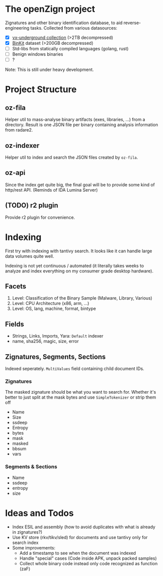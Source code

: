 # The openZign project
Zignatures and other binary identification database, to aid reverse-engineering tasks. Collected from various datasources:
* [x] [vx-underground collection](https://vx-underground.org/samples.html) (>2TB decompressed)
* [x] [BinKit](https://github.com/SoftSec-KAIST/BinKit) dataset (>200GB decompressed)
* [ ] Std-libs from statically compiled languages (golang, rust)
* [ ] Benign windows binaries
* [ ] ?

Note: This is still under heavy development.

# Project Structure
## oz-fila
Helper util to mass-analyse binary artifacts (exes, libraries, ...) from a directory. Result is one JSON file per binary containing analysis information from radare2.

## oz-indexer
Helper util to index and search the JSON files created by `oz-fila`.

## oz-api
Since the index get quite big, the final goal will be to provide some kind of http/rest API. (Reminds of IDA Lumina Server)

## (TODO) r2 plugin
Provide r2 plugin for convenience.

# Indexing
First try with indexing with tantivy search. It looks like it can handle large data volumes quite well.

Indexing is not yet continuous / automated (it literally takes weeks to analyze and index everything on my consumer grade desktop hardware).

## Facets
1. Level: Classification of the Binary Sample (Malware, Library, Various)
2. Level: CPU Architecture (x86, arm, ...)
3. Level: OS, lang, machine, format, bintype 

## Fields
* Strings, Links, Imports, Yara: `Default` indexer
* name, sha256, magic, size, error

## Zignatures, Segments, Sections
Indexed seperately. `MultiValues` field containing child document IDs.

### Zignatures
The masked zignature should be what you want to search for. Whether it's better to just split at the mask bytes and use `SimpleTokenizer` or strip them off 

* Name
* Size
* ssdeep
* Entropy
* bytes
* mask
* masked
* bbsum
* vars

### Segments & Sections
* Name
* ssdeep
* entropy
* size

# Ideas and Todos 
* Index ESIL and assembly (how to avoid duplicates with what is already in zignatures?)
* Use KV store (rkv/tikv/sled) for documents and use tantivy only for search index
* Some improvements:
  * Add a timestamp to see when the document was indexed
  * Handle "special" cases (Code inside APK, unpack packed samples)
  * Collect whole binary code instead only code recognized as function (zaF)
